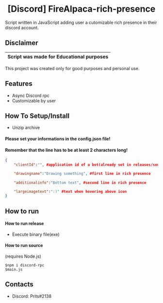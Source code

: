 <h1 align="center">[Discord] FireAlpaca-rich-presence</h1>
Script written in JavaScript adding user a cutomizable rich presence in their discord account.

## Disclaimer

|Script was made for Educational purposes|
|-------------------------------------------------|
This project was created only for good purposes and personal use.

## Features
- Async Discord rpc
- Customizable by user

## How To Setup/Install
- Unzip archive

#### Please set your informations in the config.json file!
#### Remember that the line has to be at least 2 characters long!
```json
{
    "clientId":"", #application id of a bot(already set in releases/source code)

    "drawingname":"Drawing something", #first line in rich presence
    
    "additionalinfo":"Bottom text", #second line in rich presence

    "largeimagetext":":)" #text when hovering above icon
}
```
## How to run
#### How to run release
- Execute binary file(exe)

#### How to run source
(requires Node.js)
```
$npm i discord-rpc
$main.js
```
## Contacts
- Discord: Prits#2138
